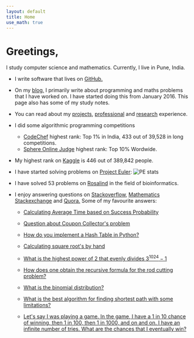 ```yaml
---
layout: default
title: Home
use_math: true
---
```


# Greetings,

I study computer science and mathematics. Currently, I live in Pune, India.

* I write software that lives on [GitHub.](https://github.com/adijo) 

* On my [blog,](http://adijo.github.io/blog/) I primarily write about programming and maths problems that I have worked on. I have started doing this from January 2016. This page also has some of my study notes. 

* You can read about my [projects](http://adijo.github.io/projects/), [professional](http://adijo.github.io/professional/) and [research](http://adijo.github.io/research/) experience.

* I did some algorithmic programming competitions
  * [CodeChef](https://www.codechef.com/users/adijo) highest rank: Top 1% in India, 433 out of 39,528 in long competitions.
  * [Sphere Online Judge](http://www.spoj.com/users/adijo/) highest rank: Top 10% Wordwide.

* My highest rank on [Kaggle](https://www.kaggle.com/adityanjoshi) is 446 out of 389,842 people. 
* I have started solving problems on [Project Euler](https://projecteuler.net/): ![PE stats](https://projecteuler.net/profile/rosetta.png "")
  
* I have solved 53 problems on [Rosalind](http://rosalind.info/users/adijo/) in the field of bioinformatics.

* I enjoy answering questions on [Stackoverflow](http://stackoverflow.com/users/3375198/adijo), [Mathematics Stackexchange](http://math.stackexchange.com/users/113573/adijo) and [Quora.](https://www.quora.com/Aditya-N-Joshi) Some of my favourite answers:

  
  * [Calculating Average Time based on Success Probability](http://math.stackexchange.com/a/787923/113573)


  * [Question about Coupon Collector's problem](http://qr.ae/RgO7tL)

  * [How do you implement a Hash Table in Python?](http://qr.ae/RgO7vw)

  * [Calculating square root's by hand](http://qr.ae/RgO7rg)

  * [What is the highest power of 2 that evenly divides $3^{1024} - 1$](http://qr.ae/RgO7yp)

  * [How does one obtain the recursive formula for the rod cutting problem?](http://qr.ae/RgO7y5)

  * [What is the binomial distribution?](http://qr.ae/RgO7ob)

  * [What is the best algorithm for finding shortest path with some limitations?](http://qr.ae/RgO75P)

  * [Let's say I was playing a game. In the game, I have a 1 in 10 chance of winning, then 1 in 100, then 1 in 1000, and on and on. I have an infinite number of tries. What are the chances that I eventually win?](http://qr.ae/RgO7w4)

